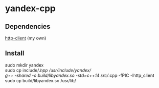 # yandex-cpp

## Dependencies

<a href="https://github.com/alexmustdie/http-client-cpp">http-client</a> (my own)

## Install

sudo mkdir yandex<br>
sudo cp include/*.hpp /usr/include/yandex/<br>
g++ -shared -o build/libyandex.so -std=c++14 src/*.cpp -fPIC -lhttp_client<br>
sudo cp build/libyandex.so /usr/lib/
